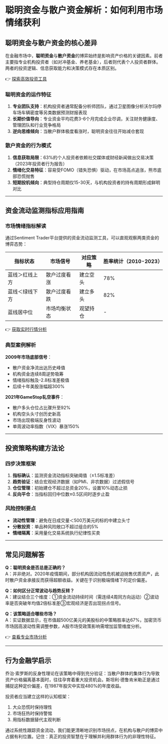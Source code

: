 # 聪明资金与散户资金解析：如何利用市场情绪获利

## 聪明资金与散户资金的核心差异

在金融市场中，**聪明资金**与**散户资金**的博弈始终是影响资产价格的关键因素。前者主要指专业机构投资者（如对冲基金、养老基金），后者则代表个人投资者群体。两者的投资逻辑、信息获取能力和决策模式存在本质区别。

👉 [探索高效投资工具](https://bit.ly/okx_welcome)

### 聪明资金的运作特征
1. **专业团队支持**：机构投资者通常配备分析师团队，通过卫星图像分析沃尔玛停车场车辆密度等另类数据预测财报表现
2. **长期价值导向**：专业资金平均花费3-6个月完成企业尽调，关注财务健康度、管理团队和行业竞争格局
3. **逆向思维倾向**：当散户群体极度看涨时，聪明资金往往开始减仓套现

### 散户资金的行为模式
1. **信息获取局限**：63%的个人投资者依赖社交媒体或财经新闻做出交易决策（2023年投资者行为报告）
2. **情绪化交易特征**：容易受FOMO（错失恐惧）驱动，在市场高点追涨，熊市底部恐慌抛售
3. **短期投机倾向**：典型持仓周期仅15-30天，与机构投资者的持有周期形成鲜明对比

---

## 资金流动监测指标应用指南

### 市场情绪指标解读
通过Sentiment Trader平台提供的资金流动监测工具，可以直观观察两类资金的博弈态势：

| 指标状态       | 市场信号       | 对应策略   | 胜率统计（2010-2023） |
|----------------|----------------|------------|-----------------------|
| 蓝线＞红线上方 | 散户过度看涨   | 建立空头   | 78%                   |
| 蓝线＜绿线下方 | 散户过度看跌   | 建立多头   | 82%                   |
| 蓝线居中位     | 市场均衡状态   | 观望持仓   | -                     |

👉 [获取实时行情分析](https://bit.ly/okx_welcome)

### 典型案例解析
**2009年市场底部信号**：
- 散户资金净流出达历史峰值
- 机构资金连续8周逆势吸筹
- 情绪指标触及-2.8标准差极值
- 后续十年美股涨幅超300%

**2021年GameStop轧空事件**：
- 散户多头仓位占比骤升至92%
- 机构空头头寸创历史新高
- 市场出现极端反身性波动
- 单周波动率指数（VIX）暴涨150%

---

## 投资策略构建方法论

### 四步决策框架
1. **指标确认**：监测资金流动指标突破阈值（±1.5标准差）
2. **趋势验证**：结合宏观经济数据（如PMI、非农数据）过滤假信号
3. **仓位管理**：初始建仓不超过总资金20%，设置10%动态止损
4. **反向平仓**：当指标回归中位数±0.5区间时逐步止盈

### 风险控制要点
- **流动性管理**：避免在日成交量＜500万美元的标的中建立头寸
- **分散投资**：单品种风险敞口不超过组合的5%
- **情绪隔离**：采用量化交易系统执行纪律性买卖

---

## 常见问题解答

**Q：聪明资金是否总是正确的？**  
A：并非绝对。2020年疫情期间，部分机构因流动性危机被迫抛售优质资产，此时散户资金承接反而获得超额收益。关键在于识别极端情绪下的定价偏差。

**Q：如何区分正常波动与趋势反转？**  
A：建议结合三个维度：①资金流动持续时间（需连续4周同方向运动）②波动率是否突破年均值2倍标准差③宏观经济是否出现拐点信号。

**Q：该策略适合哪些市场？**  
A：实证数据显示，在市值超500亿美元的美股标的中策略胜率达67%，加密货币市场因高波动性需调整参数，A股市场受政策影响需增加监管维度分析。

👉 [查看专业市场分析](https://bit.ly/okx_welcome)

---

## 行为金融学启示

乔治·索罗斯的反身性理论在该策略中得到充分验证：当散户群体的集体行为导致资产价格偏离基本面时，往往孕育着重大投资机会。斯坦利·德鲁肯米勒正是通过捕捉这种定价偏差，在1987年股灾中实现480%的年度收益。

投资者应当建立这样的认知框架：
1. 大众恐慌时保持理性
2. 市场狂热时保持警惕
3. 用指标数据替代主观判断

通过系统性跟踪资金流动，我们能更清晰地识别市场拐点，在机构与散户的博弈中占据有利位置。记住：真正的投资智慧在于理解并利用群体行为的非理性特征。